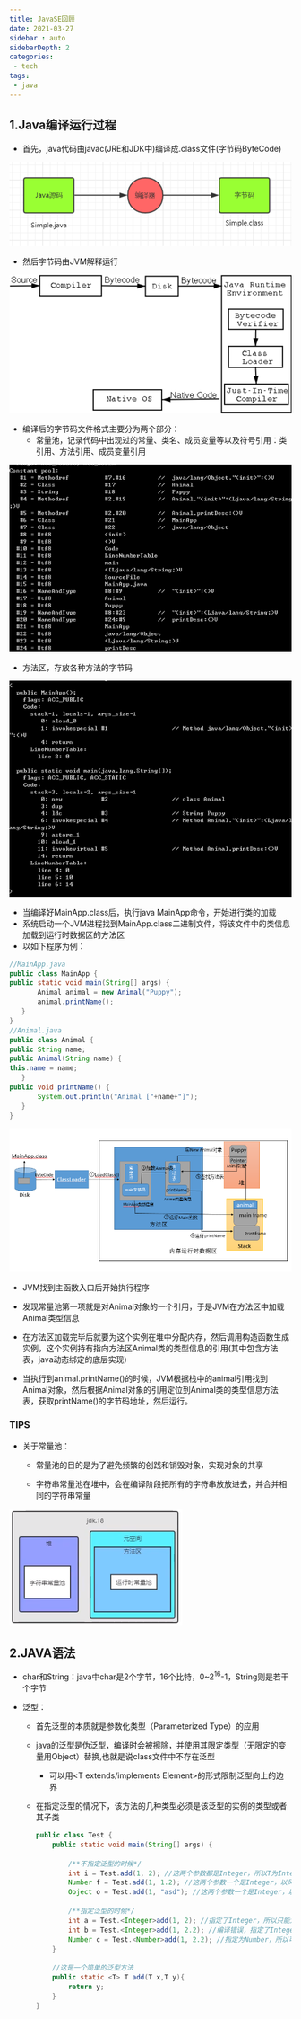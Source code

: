 ```yaml
---
title: JavaSE回顾
date: 2021-03-27
sidebar : auto
sidebarDepth: 2
categories:
 - tech
tags:
 - java
---
```

## 1.Java编译运行过程

- 首先，java代码由javac(JRE和JDK中)编译成.class文件(字节码ByteCode)

![img](../.vuepress/public/images/javase/20200218114356121.png)

- 然后字节码由JVM解释运行

![img](../.vuepress/public/images/javase/java1.png)

- 编译后的字节码文件格式主要分为两个部分：
  - 常量池，记录代码中出现过的常量、类名、成员变量等以及符号引用：类引用、方法引用、成员变量引用
  

![img](../.vuepress/public/images/javase/v2-6b5546f6c9c3701b660df7b28b19cfc5_720w.jpg)

  - 方法区，存放各种方法的字节码

![img](../.vuepress/public/images/javase/v2-7c8a6f8a8a6d1206732aee73213d8945_720w.jpg)

- 当编译好MainApp.class后，执行java MainApp命令，开始进行类的加载
- 系统启动一个JVM进程找到MainApp.class二进制文件，将该文件中的类信息加载到运行时数据区的方法区
- 以如下程序为例：
```java
//MainApp.java  
public class MainApp {  
public static void main(String[] args) {  
       Animal animal = new Animal("Puppy");  
       animal.printName();  
   }  
}  
//Animal.java  
public class Animal {  
public String name;  
public Animal(String name) {  
this.name = name;  
   }  
public void printName() {  
       System.out.println("Animal ["+name+"]");  
   }  
}  
```

![preview](../.vuepress/public/images/javase/v2-ca8b7713168104b255ac6305993d211f_r.jpg)


- JVM找到主函数入口后开始执行程序

- 发现常量池第一项就是对Animal对象的一个引用，于是JVM在方法区中加载Animal类型信息

- 在方法区加载完毕后就要为这个实例在堆中分配内存，然后调用构造函数生成实例，这个实例持有指向方法区Animal类的类型信息的引用(其中包含方法表，java动态绑定的底层实现)


- 当执行到animal.printName()的时候，JVM根据栈中的animal引用找到Animal对象，然后根据Animal对象的引用定位到Animal类的类型信息方法表，获取printName()的字节码地址，然后运行。

### TIPS

- 关于常量池：
  - 常量池的目的是为了避免频繁的创践和销毁对象，实现对象的共享
  
  - 字符串常量池在堆中，会在编译阶段把所有的字符串放放进去，并合并相同的字符串常量
  

![image-20210327181523981](../.vuepress/public/images/javase/image-20210327181523981.png)

## 2.JAVA语法

- char和String：java中char是2个字节，16个比特，0~2<sup>16</sup>-1，String则是若干个字节

- 泛型：

  - 首先泛型的本质就是参数化类型（Parameterized Type）的应用

  - java的泛型是伪泛型，编译时会被擦除，并使用其限定类型（无限定的变量用Object）替换,也就是说class文件中不存在泛型

    * 可以用<T extends/implements Element>的形式限制泛型向上的边界

  - 在指定泛型的情况下，该方法的几种类型必须是该泛型的实例的类型或者其子类
  
    ```java
    public class Test {  
        public static void main(String[] args) {  
    
            /**不指定泛型的时候*/  
            int i = Test.add(1, 2); //这两个参数都是Integer，所以T为Integer类型  
            Number f = Test.add(1, 1.2); //这两个参数一个是Integer，以风格是Float，所以取同一父类的最小级，为Number  
            Object o = Test.add(1, "asd"); //这两个参数一个是Integer，以风格是Float，所以取同一父类的最小级，为Object  
    
            /**指定泛型的时候*/  
            int a = Test.<Integer>add(1, 2); //指定了Integer，所以只能为Integer类型或者其子类  
            int b = Test.<Integer>add(1, 2.2); //编译错误，指定了Integer，不能为Float  
            Number c = Test.<Number>add(1, 2.2); //指定为Number，所以可以为Integer和Float  
        }  
    
        //这是一个简单的泛型方法  
        public static <T> T add(T x,T y){  
            return y;  
        }  
    }
    ```
  
    